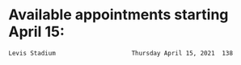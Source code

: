 # Available appointments starting April 15:
```
Levis Stadium                     Thursday April 15, 2021  138       
```
